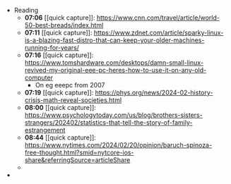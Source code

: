 - Reading
	- **07:06** [[quick capture]]:  https://www.cnn.com/travel/article/world-50-best-breads/index.html
	- **07:11** [[quick capture]]:  https://www.zdnet.com/article/sparky-linux-is-a-blazing-fast-distro-that-can-keep-your-older-machines-running-for-years/
	- **07:16** [[quick capture]]:  https://www.tomshardware.com/desktops/damn-small-linux-revived-my-original-eee-pc-heres-how-to-use-it-on-any-old-computer
		- On eg eeepc from 2007
	- **07:19** [[quick capture]]:  https://phys.org/news/2024-02-history-crisis-math-reveal-societies.html
	- **08:00** [[quick capture]]:  https://www.psychologytoday.com/us/blog/brothers-sisters-strangers/202402/statistics-that-tell-the-story-of-family-estrangement
	- **08:44** [[quick capture]]:  https://www.nytimes.com/2024/02/20/opinion/baruch-spinoza-free-thought.html?smid=nytcore-ios-share&referringSource=articleShare
	-
-